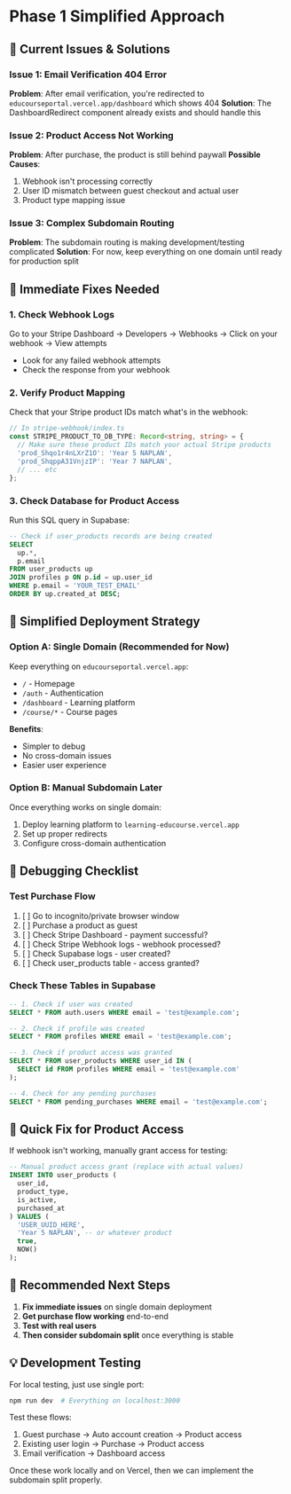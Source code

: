 # Phase 1 Simplified Approach

## 🚨 **Current Issues & Solutions**

### **Issue 1: Email Verification 404 Error**
**Problem**: After email verification, you're redirected to `educourseportal.vercel.app/dashboard` which shows 404
**Solution**: The DashboardRedirect component already exists and should handle this

### **Issue 2: Product Access Not Working**
**Problem**: After purchase, the product is still behind paywall
**Possible Causes**:
1. Webhook isn't processing correctly
2. User ID mismatch between guest checkout and actual user
3. Product type mapping issue

### **Issue 3: Complex Subdomain Routing**
**Problem**: The subdomain routing is making development/testing complicated
**Solution**: For now, keep everything on one domain until ready for production split

## 🎯 **Immediate Fixes Needed**

### **1. Check Webhook Logs**
Go to your Stripe Dashboard → Developers → Webhooks → Click on your webhook → View attempts
- Look for any failed webhook attempts
- Check the response from your webhook

### **2. Verify Product Mapping**
Check that your Stripe product IDs match what's in the webhook:

```typescript
// In stripe-webhook/index.ts
const STRIPE_PRODUCT_TO_DB_TYPE: Record<string, string> = {
  // Make sure these product IDs match your actual Stripe products
  'prod_Shqo1r4nLXrZ1O': 'Year 5 NAPLAN',
  'prod_ShqppA31VnjzIP': 'Year 7 NAPLAN', 
  // ... etc
};
```

### **3. Check Database for Product Access**
Run this SQL query in Supabase:
```sql
-- Check if user_products records are being created
SELECT 
  up.*,
  p.email
FROM user_products up
JOIN profiles p ON p.id = up.user_id
WHERE p.email = 'YOUR_TEST_EMAIL'
ORDER BY up.created_at DESC;
```

## 🔧 **Simplified Deployment Strategy**

### **Option A: Single Domain (Recommended for Now)**

Keep everything on `educourseportal.vercel.app`:
- `/` - Homepage
- `/auth` - Authentication  
- `/dashboard` - Learning platform
- `/course/*` - Course pages

**Benefits**:
- Simpler to debug
- No cross-domain issues
- Easier user experience

### **Option B: Manual Subdomain Later**

Once everything works on single domain:
1. Deploy learning platform to `learning-educourse.vercel.app`
2. Set up proper redirects
3. Configure cross-domain authentication

## 📝 **Debugging Checklist**

### **Test Purchase Flow**
1. [ ] Go to incognito/private browser window
2. [ ] Purchase a product as guest
3. [ ] Check Stripe Dashboard - payment successful?
4. [ ] Check Stripe Webhook logs - webhook processed?
5. [ ] Check Supabase logs - user created?
6. [ ] Check user_products table - access granted?

### **Check These Tables in Supabase**
```sql
-- 1. Check if user was created
SELECT * FROM auth.users WHERE email = 'test@example.com';

-- 2. Check if profile was created
SELECT * FROM profiles WHERE email = 'test@example.com';

-- 3. Check if product access was granted
SELECT * FROM user_products WHERE user_id IN (
  SELECT id FROM profiles WHERE email = 'test@example.com'
);

-- 4. Check for any pending purchases
SELECT * FROM pending_purchases WHERE email = 'test@example.com';
```

## 🚀 **Quick Fix for Product Access**

If webhook isn't working, manually grant access for testing:

```sql
-- Manual product access grant (replace with actual values)
INSERT INTO user_products (
  user_id,
  product_type,
  is_active,
  purchased_at
) VALUES (
  'USER_UUID_HERE',
  'Year 5 NAPLAN', -- or whatever product
  true,
  NOW()
);
```

## 🎯 **Recommended Next Steps**

1. **Fix immediate issues** on single domain deployment
2. **Get purchase flow working** end-to-end
3. **Test with real users** 
4. **Then consider subdomain split** once everything is stable

## 💡 **Development Testing**

For local testing, just use single port:
```bash
npm run dev  # Everything on localhost:3000
```

Test these flows:
1. Guest purchase → Auto account creation → Product access
2. Existing user login → Purchase → Product access  
3. Email verification → Dashboard access

Once these work locally and on Vercel, then we can implement the subdomain split properly.